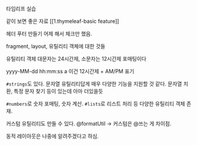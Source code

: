 타임리프 실습

같이 보면 좋은 자료
[[1.thymeleaf-basic feature]]

헤더 푸터 만들기
어제 해서 체크만 했음.

fragment, layout, 유틸리티 객체에 대한 것들 

유틸리티 객체
대문자는 24시간제, 소문자는 12시간제 포매팅이다

yyyy-MM-dd hh:mm:ss a
이건 12시간제 + AM/PM 표기

`#strings`도 있다. 문자열 유틸리티답게 매우 다양한 기능을 지원할 것 같다.
문자열 치환, 특정 문자 찾기 등이 있는데 아마 더있을듯

`#numbers`로 숫자 포매팅, 숫자 계산. `#lists`로 리스트 처리 등 다양한 유틸리티 객체 존재.

커스텀 유틸리티도 만들 수 있다.
@formatUtil -> 커스텀은 @쓰는 게 차이점.


동적 레이아웃은 나중에 알려주겠다고 하심.